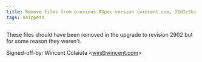 ```yaml
---
title: Remove files from previous RSpec version (wincent.com, 71d1c5b)
tags: snippets
---
```


These files should have been removed in the upgrade to revision 2902 but for some reason they weren't.

Signed-off-by: Wincent Colaiuta &lt;win@wincent.com&gt;
